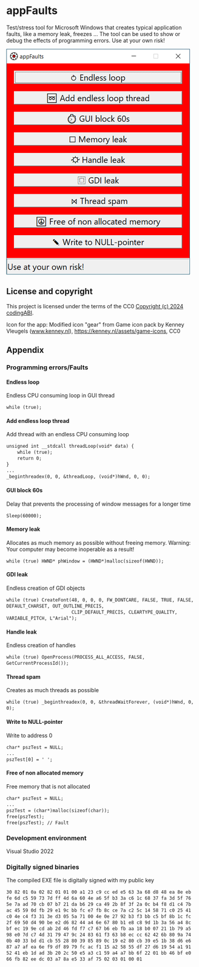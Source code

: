# appFaults
Test/stress tool for Microsoft Windows that creates typical application faults, like a memory leak, freezes ...
The tool can be used to show or debug the effects of programming errors. Use at your own risk!

![Screenshot of main window](assets/images/appFaults.png)

## License and copyright
This project is licensed under the terms of the CC0 [Copyright (c) 2024 codingABI](LICENSE). 

Icon for the app: Modified icon "gear" from Game icon pack by Kenney Vleugels (www.kenney.nl), https://kenney.nl/assets/game-icons, CC0

## Appendix

### Programming errors/Faults

#### Endless loop
Endless CPU consuming loop in GUI thread
```
while (true); 
```

#### Add endless loop thread
Add thread with an endless CPU consuming loop
```
unsigned int __stdcall threadLoop(void* data) {
    while (true);
    return 0;
}
...
_beginthreadex(0, 0, &threadLoop, (void*)hWnd, 0, 0);
```

#### GUI block 60s
Delay that prevents the processing of window messages for a longer time
```
Sleep(60000);
```

#### Memory leak
Allocates as much memory as possible without freeing memory. Warning: Your computer may become inoperable as a result!
```
while (true) HWND* phWindow = (HWND*)malloc(sizeof(HWND));
```

#### GDI leak
Endless creation of GDI objects
```
while (true) CreateFont(48, 0, 0, 0, FW_DONTCARE, FALSE, TRUE, FALSE, DEFAULT_CHARSET, OUT_OUTLINE_PRECIS,
                        CLIP_DEFAULT_PRECIS, CLEARTYPE_QUALITY, VARIABLE_PITCH, L"Arial");
```

#### Handle leak
Endless creation of handles
```
while (true) OpenProcess(PROCESS_ALL_ACCESS, FALSE, GetCurrentProcessId()); 
```

#### Thread spam
Creates as much threads as possible
```
while (true) _beginthreadex(0, 0, &threadWaitForever, (void*)hWnd, 0, 0); 
```

#### Write to NULL-pointer
Write to address 0
```
char* pszTest = NULL;
...
pszTest[0] = ' ';
```

#### Free of non allocated memory
Free memory that is not allocated
```
char* pszTest = NULL;
...
pszTest = (char*)malloc(sizeof(char));
free(pszTest);
free(pszTest); // Fault
```

### Development environment
Visual Studio 2022

### Digitally signed binaries
The compiled EXE file is digitally signed with my public key 
```
30 82 01 0a 02 82 01 01 00 a1 23 c9 cc ed e5 63 3a 68 d8 48 ea 8e eb fe 6d c5 59 73 7d ff 4d 6a 60 4e a6 5f b3 3a c6 1c 68 37 fa 3d 5f 76 5e 7a ad 70 cb 07 b7 21 da b6 29 ca 49 2b 8f 3f 2a 0c b4 f8 d1 c4 7b ac 45 59 0d fb 29 e1 9c bb fc e7 fb 8c ce 7a c2 5c 14 58 71 c0 25 41 c0 4e c4 f3 31 3e d3 05 5a 71 00 4e 0e 27 92 b3 f3 bb c5 bf 8b 1c fc 2f 69 50 d4 90 be e2 d6 82 44 a4 6e 67 80 b1 e8 c8 9d 1b 3a 56 a4 8c bf ec 19 9e cd ab 2d 46 fd f7 c7 67 b6 eb fb aa 18 b0 07 21 1b 79 a5 98 e0 7d c7 4d 31 79 47 9c 24 83 61 f3 63 b8 ec cc 62 42 6b 80 9a 74 0b 40 33 bd d1 cb 55 28 80 39 85 89 0c 19 e2 80 cb 39 e5 1b 38 d6 e6 87 a7 af ea 6e f9 df 89 79 fc ac f1 15 a2 58 55 df 27 d6 19 54 a1 91 52 41 eb 1d ad 3b 20 2c 50 e5 a3 c1 59 a4 a7 bb 6f 22 01 bb 46 bf e0 66 fb 82 ee dc 03 a7 8a e5 33 af 75 02 03 01 00 01
```
